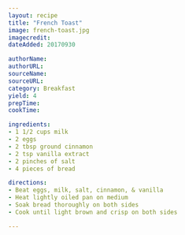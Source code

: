 ```yaml
---
layout: recipe
title: "French Toast" 
image: french-toast.jpg
imagecredit: 
dateAdded: 20170930

authorName: 
authorURL: 
sourceName: 
sourceURL: 
category: Breakfast 
yield: 4
prepTime: 
cookTime: 

ingredients:
- 1 1/2 cups milk
- 2 eggs
- 2 tbsp ground cinnamon
- 2 tsp vanilla extract
- 2 pinches of salt
- 4 pieces of bread

directions:
- Beat eggs, milk, salt, cinnamon, & vanilla
- Heat lightly oiled pan on medium
- Soak bread thoroughly on both sides
- Cook until light brown and crisp on both sides

---
```

